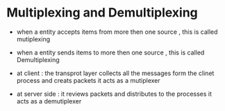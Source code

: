 # Multiplexing and Demultiplexing

- when a entity accepts items from more then one source , this is called mutiplexing
- when a entity sends items to more then one source , this is called Demultiplexing

- at client : the transprot layer collects all the messages form the clinet process and creats packets it acts as a mutiplexer

- at server side : it reviews packets and distributes to the processes
  it acts as a demutiplexer
